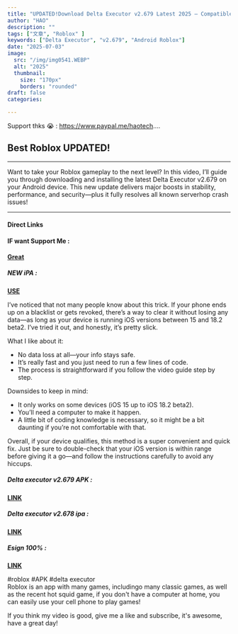 ```yaml
---
title: "UPDATED!Download Delta Executor v2.679 Latest 2025 – Compatible with Best Android Roblox|Best Delta"
author: "HAO"
description: ""
tags: ["文章", "Roblox" ]
keywords: ["Delta Executor", "v2.679", "Android Roblox"]
date: "2025-07-03"
image:
  src: "/img/img0541.WEBP"
  alt: "2025"
  thumbnail:
    size: "170px"
    borders: "rounded"
draft: false
categories:

---
```


Support thks 😭 : https://www.paypal.me/haotech....
<!--more-->

## **Best Roblox UPDATED!**

---

Want to take your Roblox gameplay to the next level?
In this video, I’ll guide you through downloading and installing the latest Delta Executor v2.679 on your Android device. This new update delivers major boosts in stability, performance, and security—plus it fully resolves all known serverhop crash issues!

---

#### **Direct Links**

#### **<and font style="background: "> IF want Support Me :</font>** 
**[Great](https://www.paypal.me/haotech)**

##### **<and font style="background: "> NEW iPA : </font>** 
**[USE](https://www.patreon.com/hao8?utm_medium=unknown&utm_source=join_link&utm_campaign=creatorshare_creator&utm_content=copyLink)**

I’ve noticed that not many people know about this trick. If your phone ends up on a blacklist or gets revoked, there’s a way to clear it without losing any data—as long as your device is running iOS versions between 15 and 18.2 beta2. I’ve tried it out, and honestly, it’s pretty slick.

What I like about it:

- No data loss at all—your info stays safe.
- It’s really fast and you just need to run a few lines of code.
- The process is straightforward if you follow the video guide step by step.

Downsides to keep in mind:

- It only works on some devices (iOS 15 up to iOS 18.2 beta2).
- You’ll need a computer to make it happen.
- A little bit of coding knowledge is necessary, so it might be a bit daunting if you’re not comfortable with that.

Overall, if your device qualifies, this method is a super convenient and quick fix. Just be sure to double-check that your iOS version is within range before giving it a go—and follow the instructions carefully to avoid any hiccups.

##### **<font style="background:  ">Delta executor v2.679 APK :</font>** 
**[LINK](https://www.mediafire.com/file/tk7x1gacwnj5lv6/Delta-2.679.762.apk/file)**

##### **<font style="background:  ">Delta executor v2.678 ipa :</font>** 
**[LINK](https://haee.dpdns.org/post/roblox250703/)**

##### **<font style="background:  ">Esign 100% :</font>** 
**[LINK](https://haee.dpdns.org/post/2507022/)**

#roblox #APK #delta executor  
Roblox is an app with many games, includingo many classic games, as well as the recent hot squid game, if you don't have a computer at home, you can easily use your cell phone to play games!

If you think my video is good, give me a like and subscribe, it's awesome, have a great day!


